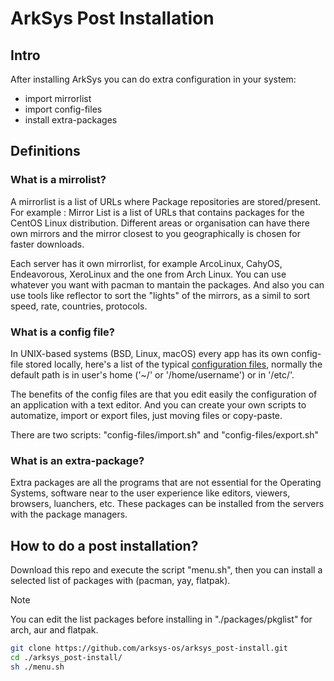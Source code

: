 # ArkSys Post Installation

## Intro

After installing ArkSys you can do extra configuration in your system:
- import mirrorlist
- import config-files
- install extra-packages


## Definitions

### What is a mirrolist?
A mirrorlist is a list of URLs where Package repositories are stored/present. For example : Mirror List is a list of URLs that contains packages for the CentOS Linux distribution. Different areas or organisation can have there own mirrors and the mirror closest to you geographically is chosen for faster downloads.

Each server has it own mirrorlist, for example ArcoLinux, CahyOS, Endeavorous, XeroLinux and the one from Arch Linux. You can use whatever you want with pacman to mantain the packages. And also you can use tools like reflector to sort the "lights" of the mirrors, as a simil to sort speed, rate, countries, protocols.

### What is a config file?
In UNIX-based systems (BSD, Linux, macOS) every app has its own config-file stored locally, here's a list of the typical [configuration files](./config-files/readme.md), normally the default path is in user's home ('~/' or '/home/username') or in '/etc/'.

The benefits of the config files are that you edit easily the configuration of an application with a text editor. And you can create your own scripts to automatize, import or export files, just moving files or copy-paste.

There are two scripts: "config-files/import.sh" and "config-files/export.sh"

### What is an extra-package?
Extra packages are all the programs that are not essential for the Operating Systems, software near to the user experience like editors, viewers, browsers, luanchers, etc. These packages can be installed from the servers with the package managers.


## How to do a post installation?
Download this repo and execute the script "menu.sh", then you can install a selected list of packages with (pacman, yay, flatpak).

> [!NOTE]
> You can edit the list packages before installing in "./packages/pkglist" for arch, aur and flatpak.

```sh
git clone https://github.com/arksys-os/arksys_post-install.git
cd ./arksys_post-install/
sh ./menu.sh
```
